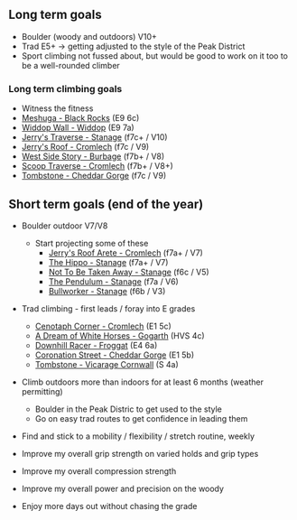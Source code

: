 ## Long term goals

- Boulder (woody and outdoors) V10+
- Trad E5+ -> getting adjusted to the style of the Peak District
- Sport climbing not fussed about, but would be good to work on it too to be a well-rounded climber

### Long term climbing goals

- Witness the fitness
- [Meshuga - Black Rocks](https://www.ukclimbing.com/logbook/crags/black_rocks_derbyshire-97/meshuga-19941) (E9 6c)
- [Widdop Wall - Widdop](https://www.ukclimbing.com/logbook/crags/widdop-1015/widdop_wall-34299#photos) (E9 7a)
- [Jerry's Traverse - Stanage](https://www.ukclimbing.com/logbook/crags/stanage_plantation-101/jerrys_traverse-29227) (f7c+ / V10)
- [Jerry's Roof - Cromlech](https://www.ukclimbing.com/logbook/crags/cromlech_boulders-1635/jerrys_roof-29804) (f7c / V9)
- [West Side Story - Burbage](https://www.ukclimbing.com/logbook/crags/burbage_west-1303/west_side_story-28719#overview) (f7b+ / V8)
- [Scoop Traverse - Cromlech](https://www.ukclimbing.com/logbook/crags/cromlech_boulders-1635/scoop_traverse-133302#photos) (f7b+ / V8+)
- [Tombstone - Cheddar Gorge](https://www.ukclimbing.com/logbook/crags/cheddar_gorge_south-240/tombstone-255849) (f7c / V9)

## Short term goals (end of the year)

- Boulder outdoor V7/V8
    - Start projecting some of these
        - [Jerry's Roof Arete - Cromlech](https://www.ukclimbing.com/logbook/crags/cromlech_boulders-1635/jerrys_roof_arete-469303) (f7a+ / V7)
        - [The Hippo - Stanage](https://www.ukclimbing.com/logbook/crags/stanage_plantation-101/the_hippo-29074) (f7a+ / V7)
        - [Not To Be Taken Away - Stanage](https://www.ukclimbing.com/logbook/crags/stanage_plantation-101/not_to_be_taken_away-10078) (f6c / V5)
        - [The Pendulum - Stanage](https://www.ukclimbing.com/logbook/crags/stanage_plantation-101/the_pendulum-149769#videos) (f7a / V6)
        - [Bullworker - Stanage](https://www.ukclimbing.com/logbook/crags/stanage_plantation-101/bullworker-29092#photos) (f6b / V3)
- Trad climbing - first leads / foray into E grades
    - [Cenotaph Corner - Cromlech](https://www.ukclimbing.com/logbook/crags/dinas_cromlech-4/cenotaph_corner-3195) (E1 5c)
    - [A Dream of White Horses - Gogarth](https://www.ukclimbing.com/logbook/crags/gogarth_north_stack_and_main_cliff-598/a_dream_of_white_horses-4360) (HVS 4c)
    - [Downhill Racer - Froggat](https://www.ukclimbing.com/logbook/crags/froggatt_edge_derbyshire-22/downhill_racer-10947) (E4 6a)
    - [Coronation Street - Cheddar Gorge](https://www.ukclimbing.com/logbook/crags/cheddar_gorge_south-240/coronation_street_ww-36044) (E1 5b)
    - [Tombstone - Vicarage Cornwall](https://www.ukclimbing.com/logbook/crags/vicarage_cliff-692/tombstone-40284#overview) (S 4a)

- Climb outdoors more than indoors for at least 6 months (weather permitting)
    - Boulder in the Peak Distric to get used to the style
    - Go on easy trad routes to get confidence in leading them

- Find and stick to a mobility / flexibility / stretch routine, weekly

- Improve my overall grip strength on varied holds and grip types

- Improve my overall compression strength

- Improve my overall power and precision on the woody

- Enjoy more days out without chasing the grade
